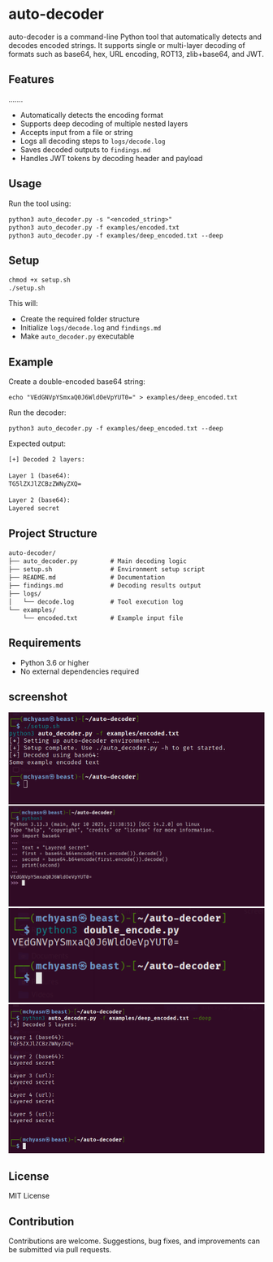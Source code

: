 # auto-decoder

auto-decoder is a command-line Python tool that automatically detects and decodes encoded strings. It supports single or multi-layer decoding of formats such as base64, hex, URL encoding, ROT13, zlib+base64, and JWT.

## Features
.......
- Automatically detects the encoding format
- Supports deep decoding of multiple nested layers
- Accepts input from a file or string
- Logs all decoding steps to `logs/decode.log`
- Saves decoded outputs to `findings.md`
- Handles JWT tokens by decoding header and payload

## Usage

Run the tool using:

    python3 auto_decoder.py -s "<encoded_string>"
    python3 auto_decoder.py -f examples/encoded.txt
    python3 auto_decoder.py -f examples/deep_encoded.txt --deep

## Setup

    chmod +x setup.sh
    ./setup.sh

This will:

- Create the required folder structure
- Initialize `logs/decode.log` and `findings.md`
- Make `auto_decoder.py` executable

## Example

Create a double-encoded base64 string:

    echo "VEdGNVpYSmxaQ0J6WldOeVpYUT0=" > examples/deep_encoded.txt

Run the decoder:

    python3 auto_decoder.py -f examples/deep_encoded.txt --deep

Expected output:

    [+] Decoded 2 layers:

    Layer 1 (base64):
    TG5lZXJlZCBzZWNyZXQ=

    Layer 2 (base64):
    Layered secret

## Project Structure

    auto-decoder/
    ├── auto_decoder.py         # Main decoding logic
    ├── setup.sh                # Environment setup script
    ├── README.md               # Documentation
    ├── findings.md             # Decoding results output
    ├── logs/
    │   └── decode.log          # Tool execution log
    └── examples/
        └── encoded.txt         # Example input file

## Requirements

- Python 3.6 or higher
- No external dependencies required
  
## screenshot
![Screenshot](https://raw.githubusercontent.com/mchyasn/cybersecurity-tools/main/10-AI-ML-in-Cybersecurity/auto_decoder/screenshots/0.png)
![Screenshot](https://raw.githubusercontent.com/mchyasn/cybersecurity-tools/main/10-AI-ML-in-Cybersecurity/auto_decoder/screenshots/1.png)
![Screenshot](https://raw.githubusercontent.com/mchyasn/cybersecurity-tools/main/10-AI-ML-in-Cybersecurity/auto_decoder/screenshots/11.png)
![Screenshot](https://raw.githubusercontent.com/mchyasn/cybersecurity-tools/main/10-AI-ML-in-Cybersecurity/auto_decoder/screenshots/2.png)

## License

MIT License

## Contribution

Contributions are welcome. Suggestions, bug fixes, and improvements can be submitted via pull requests.


